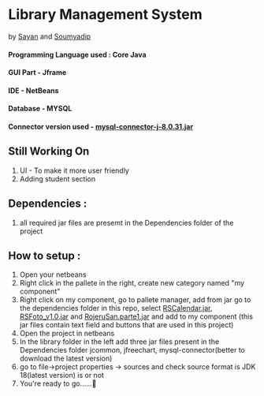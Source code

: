 # Library Management System
by [Sayan](https://github.com/sayan2002-github) and [Soumyadip](https://github.com/SoumyadipGhosh23)

#### Programming Language used : Core Java
#### GUI Part - Jframe
#### IDE - NetBeans
#### Database - MYSQL
#### Connector version used - [mysql-connector-j-8.0.31.jar](https://github.com/sayan2002-github/NewLibraryManagement/blob/master/Library_Management_System/Dependencies/mysql-connector-j-8.0.31.jar)

## Still Working On
1. UI - To make it more user friendly
2. Adding student section

## Dependencies :

1. all required jar files are presemt in the Dependencies folder of the project

## How to setup :

1. Open your netbeans
2. Right click in the pallete in the right, create new category named "my component"
3. Right click on my component, go to pallete manager, add from jar go to the dependencies folder in this repo, select [RSCalendar.jar](https://github.com/sayan2002-github/NewLibraryManagement/blob/master/Library_Management_System/Dependencies/RSCalendar.jar), [RSFoto_v1.0.jar](https://github.com/sayan2002-github/NewLibraryManagement/blob/master/Library_Management_System/Dependencies/RSFoto_v1.0.jar) and [RojeruSan.parte1.jar](https://github.com/sayan2002-github/NewLibraryManagement/blob/master/Library_Management_System/Dependencies/RojeruSan.parte1.jar) and add to my component (this jar files contain text field and buttons that are used in this project)
4. Open the project in netbeans
5. In the library folder in the left add three jar files present in the Dependencies folder jcommon, jfreechart, mysql-connector(better to download the latest version)
6. go to file->project properties -> sources and check source format is JDK 18(latest version) is or not
7. You're ready to go......🚀

